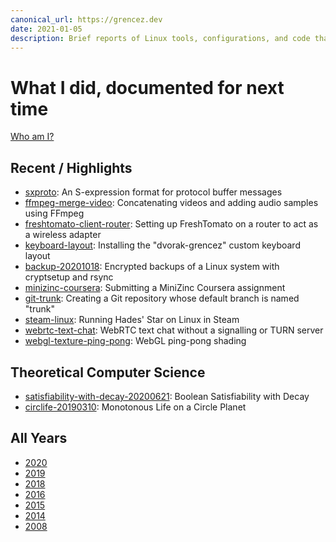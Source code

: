 ```yaml
---
canonical_url: https://grencez.dev
date: 2021-01-05
description: Brief reports of Linux tools, configurations, and code that worked for me at some point.
---
```


# What I did, documented for next time

[Who am I?](about.md)

## Recent / Highlights

* [sxproto](2022/sxproto-20220122/index.md): An S-expression format for protocol buffer messages
* [ffmpeg-merge-video](2020/ffmpeg-merge-video-20201122.md): Concatenating videos and adding audio samples using FFmpeg
* [freshtomato-client-router](2020/freshtomato-client-router-20201025.md): Setting up FreshTomato on a router to act as a wireless adapter
* [keyboard-layout](2020/keyboard-layout-20201022/index.md): Installing the "dvorak-grencez" custom keyboard layout
* [backup-20201018](2020/backup-20201018/index.md): Encrypted backups of a Linux system with cryptsetup and rsync
* [minizinc-coursera](2020/minizinc-coursera-20200927.md): Submitting a MiniZinc Coursera assignment
* [git-trunk](2020/git-trunk-20200914.md): Creating a Git repository whose default branch is named "trunk"
* [steam-linux](2020/steam-linux-20200906.md): Running Hades' Star on Linux in Steam
* [webrtc-text-chat](2020/webrtc-text-chat-20200614/index.md): WebRTC text chat without a signalling or TURN server
* [webgl-texture-ping-pong](2020/webgl-texture-ping-pong-20200607/index.md): WebGL ping-pong shading

## Theoretical Computer Science

* [satisfiability-with-decay-20200621](2020/satisfiability-with-decay-20200621.md): Boolean Satisfiability with Decay
* [circlife-20190310](2019/circlife-20190310/index.md): Monotonous Life on a Circle Planet

## All Years

* [2020](2020/index.md)
* [2019](2019/index.md)
* [2018](2018/index.md)
* [2016](2016/index.md)
* [2015](2015/index.md)
* [2014](2014/index.md)
* [2008](2008/index.md)

